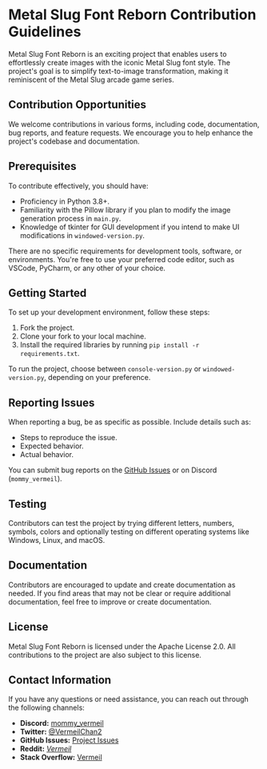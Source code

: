 # Metal Slug Font Reborn Contribution Guidelines

Metal Slug Font Reborn is an exciting project that enables users to effortlessly create images with the iconic Metal Slug font style. The project's goal is to simplify text-to-image transformation, making it reminiscent of the Metal Slug arcade game series.

## Contribution Opportunities

We welcome contributions in various forms, including code, documentation, bug reports, and feature requests. We encourage you to help enhance the project's codebase and documentation.

## Prerequisites

To contribute effectively, you should have:

- Proficiency in Python 3.8+.
- Familiarity with the Pillow library if you plan to modify the image generation process in `main.py`.
- Knowledge of tkinter for GUI development if you intend to make UI modifications in `windowed-version.py`.

There are no specific requirements for development tools, software, or environments. You're free to use your preferred code editor, such as VSCode, PyCharm, or any other of your choice.

## Getting Started

To set up your development environment, follow these steps:

1. Fork the project.
2. Clone your fork to your local machine.
3. Install the required libraries by running `pip install -r requirements.txt`.

To run the project, choose between `console-version.py` or `windowed-version.py`, depending on your preference.

## Reporting Issues

When reporting a bug, be as specific as possible. Include details such as:

- Steps to reproduce the issue.
- Expected behavior.
- Actual behavior.

You can submit bug reports on the [GitHub Issues](https://github.com/VermeilChan/MetalSlugFontReborn/issues) or on Discord (`mommy_vermeil`).

## Testing

Contributors can test the project by trying different letters, numbers, symbols, colors and optionally testing on different operating systems like Windows, Linux, and macOS.

## Documentation

Contributors are encouraged to update and create documentation as needed. If you find areas that may not be clear or require additional documentation, feel free to improve or create documentation.

## License

Metal Slug Font Reborn is licensed under the Apache License 2.0. All contributions to the project are also subject to this license.

## Contact Information

If you have any questions or need assistance, you can reach out through the following channels:

- **Discord:** [mommy_vermeil](https://discord.com/users/857841811736100925)
- **Twitter:** [@VermeilChan2](https://twitter.com/VermeilChan2)
- **GitHub Issues:** [Project Issues](https://github.com/VermeilChan/MetalSlugFontReborn/issues)
- **Reddit:** [_Vermeil_](https://www.reddit.com/user/_Vermeil_)
- **Stack Overflow:** [Vermeil](https://stackoverflow.com/users/20787000/vermeil)
